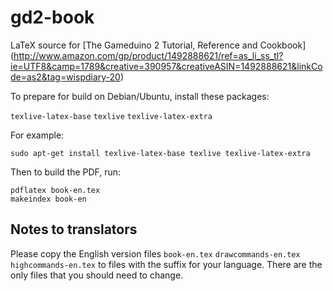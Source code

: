 gd2-book
========

LaTeX source for [The Gameduino 2 Tutorial, Reference and Cookbook]
(http://www.amazon.com/gp/product/1492888621/ref=as_li_ss_tl?ie=UTF8&camp=1789&creative=390957&creativeASIN=1492888621&linkCode=as2&tag=wispdiary-20)

To prepare for build on Debian/Ubuntu, install these packages:

``texlive-latex-base``
``texlive``
``texlive-latex-extra``

For example:

    sudo apt-get install texlive-latex-base texlive texlive-latex-extra

Then to build the PDF, run:

    pdflatex book-en.tex
    makeindex book-en

Notes to translators
--------------------

Please copy the English version files
``book-en.tex``
``drawcommands-en.tex``
``highcommands-en.tex``
to files with the suffix for your language.
There are the only files that you should need to change.
